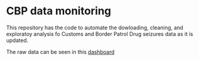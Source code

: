 # CBP data monitoring

This repository has the code to automate the dowloading, cleaning, and exploratoy analysis fo Customs and Border Patrol Drug seizures data as it is updated.

The raw data can be seen in this [dashboard](https://www.cbp.gov/newsroom/stats/drug-seizure-statistics)
